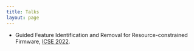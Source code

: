 ```yaml
---
title: Talks
layout: page
---
```


* Guided Feature Identification and Removal for Resource-constrained Firmware, [ICSE 2022](https://conf.researchr.org/details/icse-2022/icse-2022-journal-first-papers/21/Guided-Feature-Identification-and-Removal-for-Resource-constrained-Firmware).
